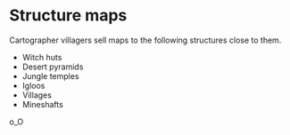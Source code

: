 # Structure maps

Cartographer villagers sell maps to the following structures close to them.

* Witch huts
* Desert pyramids
* Jungle temples
* Igloos
* Villages
* Mineshafts

o_O
